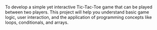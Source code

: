 To develop a simple yet interactive Tic-Tac-Toe game that can be played between two players. This project will help you understand basic game logic, user interaction, and the application of programming concepts like loops, conditionals, and arrays.
